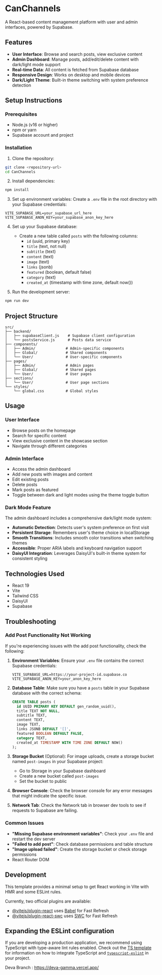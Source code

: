 # CanChannels

A React-based content management platform with user and admin interfaces, powered by Supabase.

## Features

- **User Interface**: Browse and search posts, view exclusive content
- **Admin Dashboard**: Manage posts, add/edit/delete content with dark/light mode support
- **Real-time Data**: All content is fetched from Supabase database
- **Responsive Design**: Works on desktop and mobile devices
- **Dark/Light Theme**: Built-in theme switching with system preference detection

## Setup Instructions

### Prerequisites

- Node.js (v16 or higher)
- npm or yarn
- Supabase account and project

### Installation

1. Clone the repository:
```bash
git clone <repository-url>
cd CanChannels
```

2. Install dependencies:
```bash
npm install
```

3. Set up environment variables:
   Create a `.env` file in the root directory with your Supabase credentials:
```env
VITE_SUPABASE_URL=your_supabase_url_here
VITE_SUPABASE_ANON_KEY=your_supabase_anon_key_here
```

4. Set up your Supabase database:
   - Create a new table called `posts` with the following columns:
     - `id` (uuid, primary key)
     - `title` (text, not null)
     - `subtitle` (text)
     - `content` (text)
     - `image` (text)
     - `links` (jsonb)
     - `featured` (boolean, default false)
     - `category` (text)
     - `created_at` (timestamp with time zone, default now())

5. Run the development server:
```bash
npm run dev
```

## Project Structure

```
src/
├── backend/
│   ├── supabaseClient.js    # Supabase client configuration
│   └── postsService.js      # Posts data service
├── components/
│   ├── Admin/              # Admin-specific components
│   ├── Global/             # Shared components
│   └── User/               # User-specific components
├── pages/
│   ├── Admin/              # Admin pages
│   ├── Global/             # Shared pages
│   └── User/               # User pages
├── sections/
│   └── User/               # User page sections
└── styles/
    └── global.css          # Global styles
```

## Usage

### User Interface
- Browse posts on the homepage
- Search for specific content
- View exclusive content in the showcase section
- Navigate through different categories

### Admin Interface
- Access the admin dashboard
- Add new posts with images and content
- Edit existing posts
- Delete posts
- Mark posts as featured
- Toggle between dark and light modes using the theme toggle button

### Dark Mode Feature
The admin dashboard includes a comprehensive dark/light mode system:
- **Automatic Detection**: Detects user's system preference on first visit
- **Persistent Storage**: Remembers user's theme choice in localStorage
- **Smooth Transitions**: Includes smooth color transitions when switching themes
- **Accessible**: Proper ARIA labels and keyboard navigation support
- **DaisyUI Integration**: Leverages DaisyUI's built-in theme system for consistent styling

## Technologies Used

- React 19
- Vite
- Tailwind CSS
- DaisyUI
- Supabase

## Troubleshooting

### Add Post Functionality Not Working

If you're experiencing issues with the add post functionality, check the following:

1. **Environment Variables**: Ensure your `.env` file contains the correct Supabase credentials:
   ```env
   VITE_SUPABASE_URL=https://your-project-id.supabase.co
   VITE_SUPABASE_ANON_KEY=your_anon_key_here
   ```

2. **Database Table**: Make sure you have a `posts` table in your Supabase database with the correct schema:
   ```sql
   CREATE TABLE posts (
     id UUID PRIMARY KEY DEFAULT gen_random_uuid(),
     title TEXT NOT NULL,
     subtitle TEXT,
     content TEXT,
     image TEXT,
     links JSONB DEFAULT '[]',
     featured BOOLEAN DEFAULT FALSE,
     category TEXT,
     created_at TIMESTAMP WITH TIME ZONE DEFAULT NOW()
   );
   ```

3. **Storage Bucket** (Optional): For image uploads, create a storage bucket named `post-images` in your Supabase project:
   - Go to Storage in your Supabase dashboard
   - Create a new bucket called `post-images`
   - Set the bucket to public

4. **Browser Console**: Check the browser console for any error messages that might indicate the specific issue.

5. **Network Tab**: Check the Network tab in browser dev tools to see if requests to Supabase are failing.

### Common Issues

- **"Missing Supabase environment variables"**: Check your `.env` file and restart the dev server
- **"Failed to add post"**: Check database permissions and table structure
- **"Image upload failed"**: Create the storage bucket or check storage permissions
- React Router DOM

## Development

This template provides a minimal setup to get React working in Vite with HMR and some ESLint rules.

Currently, two official plugins are available:

- [@vitejs/plugin-react](https://github.com/vitejs/vite-plugin-react/blob/main/packages/plugin-react) uses [Babel](https://babeljs.io/) for Fast Refresh
- [@vitejs/plugin-react-swc](https://github.com/vitejs/vite-plugin-react/blob/main/packages/plugin-react-swc) uses [SWC](https://swc.rs/) for Fast Refresh

## Expanding the ESLint configuration

If you are developing a production application, we recommend using TypeScript with type-aware lint rules enabled. Check out the [TS template](https://github.com/vitejs/vite/tree/main/packages/create-vite/template-react-ts) for information on how to integrate TypeScript and [`typescript-eslint`](https://typescript-eslint.io) in your project.

Deva Branch : https://deva-gamma.vercel.app/

